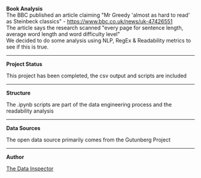 **Book Analysis**
<br>
The BBC published an article claiming "Mr Greedy 'almost as hard to read' as Steinbeck classics" - https://www.bbc.co.uk/news/uk-47426551
<br>
The article says the research scanned "every page for sentence length, average word length and word difficulty level"
<br>
We decided to do some analysis using NLP, RegEx & Readability metrics to see if this is true.

___
**Project Status**

This project has been completed, the csv output and scripts are included
___
**Structure**

The .ipynb scripts are part of the data engineering process and the readability analysis

___
**Data Sources**

The open data source primarily comes from the Gutunberg Project

___
**Author**

[The Data Inspector](http://thedatainspector.com)

</center>
